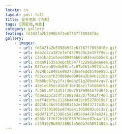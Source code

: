 ```yaml
---
locate: cn
layout: post-full
title: 星爷电影《功夫》
tags: [周星驰,电影]
category: gallery
featimg: fd342fa2b5998b5f2e6f767f78930f8e
gallery:
    - images:
      - url: fd342fa2b5998b5f2e6f767f78930f8e.gif
      - url: bda2c5ca387efef4379528c2e35ff9eb.gif
      - url: c3e1ba21e5eed09466b60a03eaebb5e8.gif
      - url: c0ca91635a3e6cbb5477c229018eaeee.gif
      - url: 047ccea69e4e08fa4c07b561c9074fc6.gif
      - url: 7624ba28481e98373daa4eddb148e95d.gif
      - url: fd3ccdefb33080de09094a2b84b2226e.gif
      - url: 7bb8bd97gy1fxj8m6hz51g20bo04vqv7.gif
      - url: 43e1eb85ecd18df1bc30ae17a5d68c93.gif
      - url: 7c5b5c87f2d51f36e75186901b75d6f3.gif
      - url: fd8e226c2cdf1c8818da2b7fb02f740d.gif
      - url: ceff48bfbc2126b44bd28cb5278b19e7.gif
      - url: d025bc4bc5140081462e70843717a3bb.gif
      - url: de2f3391501e874a8413019092c6c3a7.gif
      - url: a9d4f13f13396c5a7e8590a4707a9242.gif
      - url: d208c7ff672b90f6387d9bce07e4af18.gif
      - url: cf391570b802388bfe560b7d5891483b.gif
---
```

